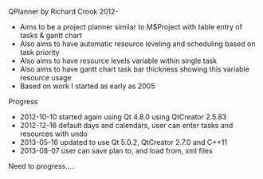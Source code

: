 QPlanner by Richard Crook 2012-
  * Aims to be a project planner similar to M$Project with table entry of tasks & gantt chart
  * Also aims to have automatic resource leveling and scheduling based on task priority
  * Also aims to have resource levels variable within single task
  * Also aims to have gantt chart task bar thickness showing this variable resource usage
  * Based on work I started as early as 2005

Progress
  * 2012-10-10 started again using Qt 4.8.0 using QtCreator 2.5.83
  * 2012-12-16 default days and calendars, user can enter tasks and resources with undo
  * 2013-05-16 updated to use Qt 5.0.2, QtCreator 2.7.0 and C++11
  * 2013-08-07 user can save plan to, and load from, xml files

Need to progress....